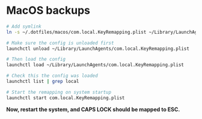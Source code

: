 # MacOS backups

```sh
# Add symlink
ln -s ~/.dotfiles/macos/com.local.KeyRemapping.plist ~/Library/LaunchAgents/com.local.KeyRemapping.plist

# Make sure the config is unloaded first
launchctl unload ~/Library/LaunchAgents/com.local.KeyRemapping.plist

# Then load the config
launchctl load ~/Library/LaunchAgents/com.local.KeyRemapping.plist

# Check this the config was loaded
launchctl list | grep local

# Start the remapping on system startup
launchctl start com.local.KeyRemapping.plist
```

**Now, restart the system, and CAPS LOCK should be mapped to ESC.**

